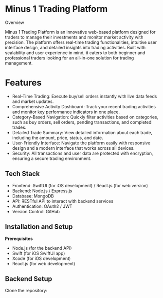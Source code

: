 # Minus 1 Trading Platform #
Overview

Minus 1 Trading Platform is an innovative web-based platform designed for traders to manage their investments and monitor market activity with precision. The platform offers real-time trading functionalities, intuitive user interface design, and detailed insights into trading activities. Built with scalability and user experience in mind, it caters to both beginner and professional traders looking for an all-in-one solution for trading management. 

# Features #

+ Real-Time Trading: Execute buy/sell orders instantly with live data feeds and market updates.
+ Comprehensive Activity Dashboard: Track your recent trading activities and monitor key performance indicators in one place.
+ Category-Based Navigation: Quickly filter activities based on categories, such as buy orders, sell orders, pending transactions, and completed trades.
+ Detailed Trade Summary: View detailed information about each trade, including the amount, price, status, and date.
+ User-Friendly Interface: Navigate the platform easily with responsive design and a modern interface that works across all devices.
+ Security: All transactions and user data are protected with encryption, ensuring a secure trading environment.
  
## Tech Stack ##
+ Frontend: SwiftUI (for iOS development) / React.js (for web version)
+ Backend: Node.js / Express.js
+ Database: MongoDB
+ API: RESTful API to interact with backend services
+ Authentication: OAuth2 / JWT
+ Version Control: GitHub

##  Installation and Setup ## 
**Prerequisites**
+ Node.js (for the backend API)
+ Swift (for iOS SwiftUI app)
+ Xcode (for iOS development)
+ React.js (for web development)

## Backend Setup ## 
Clone the repository:
<!-- git clone https://github.com/your-repo/minus1-trading-platform.git -->
